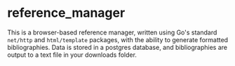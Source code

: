 # reference_manager

This is a browser-based reference manager, written using Go's standard `net/http` and `html/template` packages, with the ability to generate formatted bibliographies. Data is stored in a postgres database, and bibliographies are output to a text file in your downloads folder.